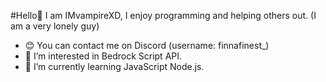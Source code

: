 #Hello👋
I am IMvampireXD, I enjoy programming and helping others out. (I am a very lonely guy)
- 😊 You can contact me on Discord (username: finnafinest_)
- 👀 I’m interested in Bedrock Script API.
- 🌱 I’m currently learning JavaScript Node.js.
